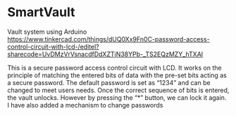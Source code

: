 # SmartVault
Vault system using Arduino
https://www.tinkercad.com/things/dUQ0Xx9Fn0C-password-access-control-circuit-with-lcd-/editel?sharecode=UvDMzVrVsnacdfDdXZTjN38YPb-_TS2EQzMZY_hTXAI

This is a secure password access control circuit with LCD. 
It works on the principle of matching the entered bits of data with the pre-set bits acting as a secure password. 
The default password is set as “1234” and can be changed to meet users needs. 
Once the correct sequence of bits is entered, the vault unlocks. 
However by pressing the “*” button, we can lock it again. 
I have also added a mechanism to change passwords
